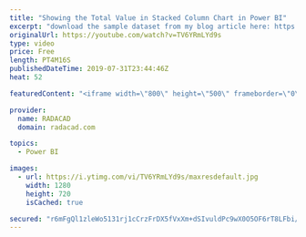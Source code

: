 ```yaml
---
title: "Showing the Total Value in Stacked Column Chart in Power BI"
excerpt: "download the sample dataset from my blog article here: https://radacad.com/showing-the-total-value-in-stacked-column-chart-in-power-bi"
originalUrl: https://youtube.com/watch?v=TV6YRmLYd9s
type: video
price: Free
length: PT4M16S
publishedDateTime: 2019-07-31T23:44:46Z
heat: 52

featuredContent: "<iframe width=\"800\" height=\"500\" frameborder=\"0\" src=\"https://www.youtube.com/embed/TV6YRmLYd9s\" allow=\"accelerometer; autoplay; encrypted-media; gyroscope; picture-in-picture\" allowfullscreen></iframe>"

provider:
  name: RADACAD
  domain: radacad.com

topics:
  - Power BI

images:
  - url: https://i.ytimg.com/vi/TV6YRmLYd9s/maxresdefault.jpg
    width: 1280
    height: 720
    isCached: true

secured: "r6mFgQl1zleWo5131rj1cCrzFrDX5fVxXm+dSIvuldPc9wX0O5OF6rT8LFbi/Y3f4jMW4kjYLUUh+lqtXTYDgOP24K/ot+lgi1R0pNozYKp9PsBWfQqiLXvLkRLwrG95atn8gCS0iQnFm5TVWGYbJG1J6/v1J7JsOkwyVk69HH16OCq8FyZAy05g5VH2HSS0MN30does7pbjHavOcRbPXV602oamkr0JqPhYJqvDTVYBDGS3VvCa44ec4grGGtQ2fUCL2yopScxsxXwftfRAJRwuwiTTPmG4zdLHgFHpcBSGhy4Gp7gLu5u75AguT9NKCmBG0RJTihC+VcBvzPaJ1p+Dd0lnyeF/cFV3h9U4FNBjw3d9cLl51znTv5Gi1YFgKHqGeCa6An92mjOBJhhDhxPCJ/zLXKrWh/VFn9+S/mQ=;r6oyjARbH8uiZH3RBPnQ6w=="
---
```


